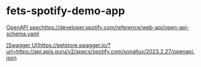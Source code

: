 # fets-spotify-demo-app

[OpenAPI spec](https://developer.spotify.com/reference/web-api/open-api-schema.yaml)https://developer.spotify.com/reference/web-api/open-api-schema.yaml

[[Swagger UI]](https://petstore.swagger.io/?url=https://api.apis.guru/v2/specs/spotify.com/sonallux/2023.2.27/openapi.json)https://petstore.swagger.io/?url=https://api.apis.guru/v2/specs/spotify.com/sonallux/2023.2.27/openapi.json

